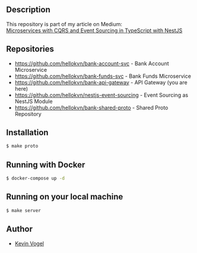 ## Description

This repository is part of my article on Medium:  
[Microservices with CQRS and Event Sourcing in TypeScript with NestJS](https://medium.com/gitconnected/microservices-with-cqrs-in-typescript-and-nestjs-5a8af0a56c3a)

## Repositories

- https://github.com/hellokvn/bank-account-svc - Bank Account Microservice
- https://github.com/hellokvn/bank-funds-svc - Bank Funds Microservice
- https://github.com/hellokvn/bank-api-gateway - API Gateway (you are here)
- https://github.com/hellokvn/nestjs-event-sourcing - Event Sourcing as NestJS Module
- https://github.com/hellokvn/bank-shared-proto - Shared Proto Repository

## Installation

```bash
$ make proto
```

## Running with Docker

```bash
$ docker-compose up -d
```

## Running on your local machine

```bash
$ make server
```

## Author

- [Kevin Vogel](https://medium.com/@hellokevinvogel)
